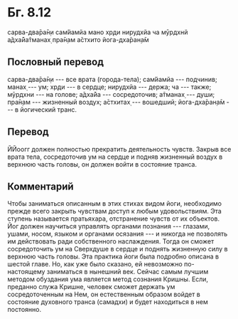 # Бг. 8.12

сарва-два̄ра̄н̣и сам̇йамйа мано хр̣ди нирудхйа ча мӯрдхнй а̄дха̄йа̄тманах̣ пра̄н̣ам
а̄стхито йога-дха̄ран̣а̄м

## Пословный перевод

сарва-два̄ра̄н̣и --- все врата (города-тела); сам̇йамйа --- подчинив; манах̣
--- ум; хр̣ди --- в сердце; нирудхйа --- держа; ча --- также; мӯрдхни ---
на голове; а̄дха̄йа --- сосредоточив; а̄тманах̣ --- души; пра̄н̣ам ---
жизненный воздух; а̄стхитах̣ --- вошедший; йога-дха̄ран̣а̄м --- в йогический
транс.

## Перевод

ЙЙоогг должен полностью прекратить деятельность чувств. Закрыв все врата
тела, сосредоточив ум на сердце и подняв жизненный воздух в верхнюю
часть головы, он должен войти в состояние транса.

## Комментарий

Чтобы заниматься описанным в этих стихах видом йоги, необходимо прежде
всего закрыть чувствам доступ к любым удовольствиям. Эта ступень
называется пратьяхара, отстранение чувств от их объектов. Йог должен
научиться управлять органами познания --- глазами, ушами, носом, языком
и органами осязания --- и никогда не позволять им действовать ради
собственного наслаждения. Тогда он сможет сосредоточить ум на Сверхдуше
в сердце и поднять жизненную силу в верхнюю часть головы. Эта практика
йоги была подробно описана в шестой главе. Но, как уже было сказано, ей
невозможно по-настоящему заниматься в нынешний век. Сейчас самым лучшим
методом обуздания ума является метод сознания Кришны. Если, преданно
служа Кришне, человек сможет держать ум сосредоточенным на Нем, он
естественным образом войдет в состояние духовного транса (самадхи) и
будет находиться в нем постоянно.
